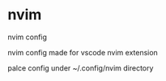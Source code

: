 # nvim
nvim config

nvim config made for vscode nvim extension

palce config under ~/.config/nvim directory
